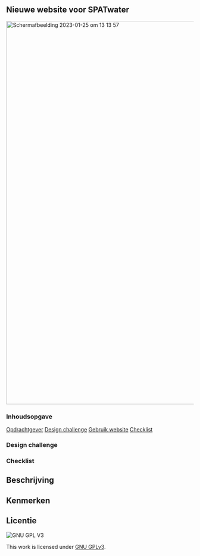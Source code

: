 <h2>Nieuwe website voor SPATwater</h2>

<img width="1029" alt="Schermafbeelding 2023-01-25 om 13 13 57" src="https://user-images.githubusercontent.com/112857444/214560755-365fafed-0537-4cd1-a9cf-ff3aadfd4ab1.png">

<h3>Inhoudsopgave</h3>
<a href="#Opdrachtgever"> Opdrachtgever</a> 
<a href="#Designchallenge"> Design challenge</a> 
<a href="#Gebruik"> Gebruik website</a> 
<a href="#Checklist"> Checklist</a> 

<h3 id="#Opdrachtgever> Opdrachtgever</h3>

<h3 id="#Designchallenge> Design challenge</h3>
        
<h3 id="#Gebruik>Gebruik website</h3>
        
<h3 id="#Checklist>Checklist</h3>
        


## Beschrijving
<!-- In de Beschrijving staat hoe je project er uit ziet, hoe het werkt en wat je er mee kan. -->
<!-- Voeg een mooie poster visual toe 📸 -->
<!-- Voeg een link toe naar Github Pages 🌐-->

## Kenmerken
<!-- Bij Kenmerken staat welke technieken zijn gebruikt en hoe. Wat is de HTML structuur? Wat zijn de belangrijkste dingen in CSS? Wat is er met JS gedaan en hoe? -->


## Licentie

![GNU GPL V3](https://www.gnu.org/graphics/gplv3-127x51.png)

This work is licensed under [GNU GPLv3](./LICENSE).
